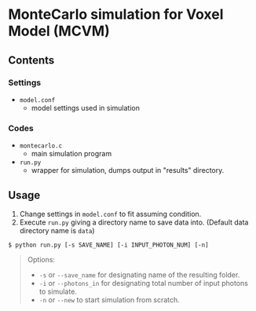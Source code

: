 # MonteCarlo simulation for Voxel Model (MCVM)

## Contents
### Settings
- `model.conf`
  - model settings used in simulation

### Codes
- `montecarlo.c`
  - main simulation program
- `run.py`
  - wrapper for simulation, dumps output in "results" directory.

## Usage
1. Change settings in `model.conf` to fit assuming condition.
2. Execute `run.py` giving a directory name to save data into. (Default data directory name is `data`)
```shell
$ python run.py [-s SAVE_NAME] [-i INPUT_PHOTON_NUM] [-n]
```
> Options:
> - `-s` or `--save_name` for designating name of the resulting folder.
> - `-i` or `--photons_in` for designating total number of input photons to simulate.
> - `-n` or `--new` to start simulation from scratch.
